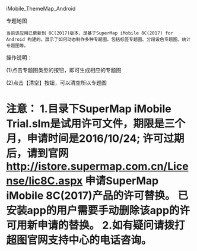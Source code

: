 iMobile_ThemeMap_Android

专题地图

	当前该应用已更新到 8C(2017)版本，是基于SuperMap iMobile 8C(2017) for Android 构建的。展示了如何动态制作多种专题图。包括标签专题图、分段设色专题图、统计专题图等。
	
操作说明：

  (1)点击专题图类型的按钮，即可生成相应的专题图

  (2)点击【清空】按钮，可以清空所以专题图

  注意： 1.目录下SuperMap iMobile Trial.slm是试用许可文件，期限是三个月，申请时间是2016/10/24; 许可过期后，请到官网 http://istore.supermap.com.cn/License/lic8C.aspx 申请SuperMap iMobile 8C(2017)产品的许可替换。 已安装app的用户需要手动删除该app的许可用新申请的替换。 2.如有疑问请拨打超图官网支持中心的电话咨询。
================
